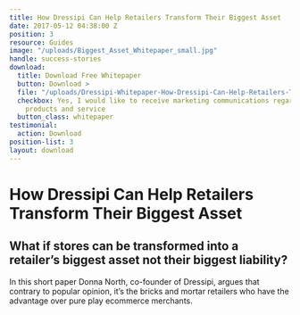 ```yaml
---
title: How Dressipi Can Help Retailers Transform Their Biggest Asset
date: 2017-05-12 04:38:00 Z
position: 3
resource: Guides
image: "/uploads/Biggest_Asset_Whitepaper_small.jpg"
handle: success-stories
download:
  title: Download Free Whitepaper
  button: Download >
  file: "/uploads/Dressipi-Whitepaper-How-Dressipi-Can-Help-Retailers-Transform-Their-Biggest-Asset.pdf"
  checkbox: Yes, I would like to receive marketing communications regarding Dressipi
    products and service
  button_class: whitepaper
testimonial:
  action: Download
position-list: 3
layout: download
---
```


# How Dressipi Can Help Retailers Transform Their Biggest Asset

## What if stores can be transformed into a retailer’s biggest asset not their biggest liability?

In this short paper Donna North, co-founder of Dressipi, argues that contrary to popular opinion, it’s the bricks and mortar retailers who have the advantage over pure play ecommerce merchants.
